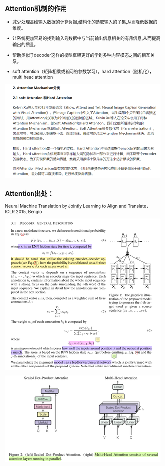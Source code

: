 ## Attention机制的作用
* 减少处理高维输入数据的计算负担,结构化的选取输入的子集,从而降低数据的维度。
* 让系统更加容易的找到输入的数据中与当前输出信息相关的有用信息,从而提高输出的质量。
* 帮助类似于decoder这样的模型框架更好的学到多种内容模态之间的相互关系。

* soft attention（矩阵相乘或者网络参数学习），hard attention（随机化），multi head attention


![avater](1soft_attention&#32;VS&#32;hard&#32;one.png)
## Attention出处：
Neural Machine Translation by Jointly Learning to Align and Translate， ICLR 2015, Bengio

![avater](attention.png)



![avater](multi_head_attention.png)
